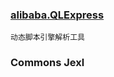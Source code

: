 
### [alibaba.QLExpress](https://github.com/alibaba/QLExpress)

```
动态脚本引擎解析工具
```

### Commons Jexl
